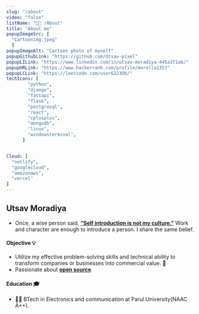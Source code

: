 ```yaml
---
slug: "/about"
video: "false"
listName: "👨‍💻 /About"
title: "About me"
popupImageSrc: [
  "Cartoonimg.jpeg"
  ]
popupImageAlt: "Cartoon photo of myself"
popupGithubLink: "https://github.com/Utsav-pixel"
popupLILink: "https://www.linkedin.com/in/utsav-moradiya-445a371ab/"
popupHRLink: "https://www.hackerrank.com/profile/morolla1357"
popupLCLink: "https://leetcode.com/user6223Ob/"
techIcons: [
        "python",
        "django",
        "fastapi",
        "flask",
        "postgresql",
        "react",
        "cplusplus", 
        "mongodb",
        "linux",
        "windowsterminal",
      ]


Cloud: [
  "netlify",
  "googlecloud",
  "amazonaws",
  "vercel"
]
---
```


## Utsav Moradiya

- Once, a wise person said, <u><b>“Self introduction is not my culture.”</b></u>
Work and character are enough to introduce a person. I share the same belief.
#### Objective 💡
- Utilize my effective problem-solving skills and technical ability to transform companies or businesses into commercial value. 🚀
- Passionate about  <u><b>open source</b></u>
#### Education 🎓
- 👨‍🎓 BTech in Electronics and communication at Parul University(NAAC A++).


 <!-- Field for the projects
 TechnologyTag+icons
 Project Title
 Project Challenges Faced
 Project Description
 Project multi img media
 Project Architecture img
 Project Git link if available
 Project Created on
 Project Stars
 Project Fork
 Project Issues
 Project Client
 Client Feedback  - Name
 Client Feedback - Post,Company
 Client Feedback - Description
